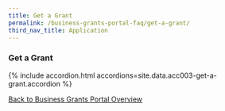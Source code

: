 ```yaml
---
title: Get a Grant
permalink: /business-grants-portal-faq/get-a-grant/
third_nav_title: Application
---
```


### Get a Grant

{% include accordion.html accordions=site.data.acc003-get-a-grant.accordion %}

[Back to Business Grants Portal Overview](/business-grants-portal/)